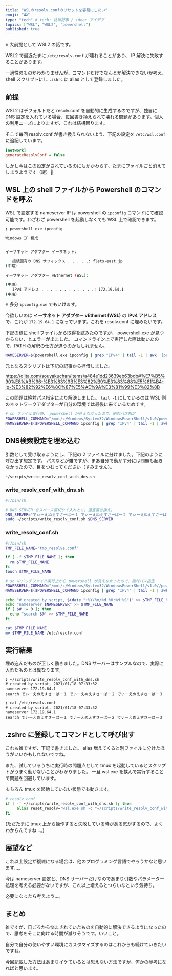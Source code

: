 ```yaml
---
title: "WSLのresolv.confのリセットを容易にしたい"
emoji: "📻"
type: "tech" # tech: 技術記事 / idea: アイデア
topics: ["WSL", "WSL2", "powershell"]
published: true
---
```


※ 大前提として WSL2 の話です。

WSL2 で最近たまに `/etc/resolv.conf` が壊れることがあり、 IP 解決に失敗することがあります。

一過性のものかわかりませんが、コマンドだけでなんとか解決できないか考え、 shell スクリプトにし `.zshrc` に alias として登録しました。

## 前提

WSL2 はデフォルトだと resolv.conf を自動的に生成するのですが、独自に DNS 設定を入れている場合、毎回書き換えられて壊れる問題があります。個人の利用ニーズによりますが、これは結構困ります。

そこで毎回 resolv.conf が書き換えられないよう、下記の設定を `/etc/wsl.conf` に追記しています。

```ini
[network]
generateResolvConf = false
```

しかし今はこの設定がされているのにもかかわらず、たまにファイルごと消えてしまうようです（謎）🥲

## WSL 上の shell ファイルから Powershell のコマンドを呼ぶ

WSL で設定する nameserver IP は powershell の `ipconfig` コマンドにて確認可能です。わざわざ powershell を起動しなくても WSL 上で確認できます。

```sh
❯ powershell.exe ipconfig

Windows IP 構成


イーサネット アダプター イーサネット:

   接続固有の DNS サフィックス . . . . .: flets-east.jp
(中略）

イーサネット アダプター vEthernet (WSL):

(中略）
   IPv4 アドレス . . . . . . . . . . . .: 172.19.64.1
(中略）
```

※ 多分 `ipconfig.exe` でもいけます。

今欲しいのは **イーサネット アダプター vEthernet (WSL)** の **IPv4 アドレス** で、これが `172.19.64.1` になっています。これを resolv.conf に埋めたいです。

下記の様に shell ファイルから取得を試みたのですが、 powershell.exe が見つからない、とエラーが出ました。
コマンドライン上で実行した際は動いたので、PATH の解釈の仕方が違うのかもしれません。


```sh
NAMESERVER=$(powershell.exe ipconfig | grep "IPv4" | tail -1 | awk '{print $NF}' | awk 'sub(/\r$/,"")')
```

元となるスクリプトは下記の記事から拝借しました。

https://qiita.com/souyakuchan/items/a484e1dd23639eb63bdb#%E7%B5%90%E8%AB%96-%E3%83%9B%E3%82%B9%E3%83%88%E5%81%B4-ip-%E3%82%92%E6%8C%87%E5%AE%9A%E3%81%99%E3%82%8B


この問題は絶対パス指定により解決しました。 `tail -1` にしているのは WSL 側のネットワークアダプターが自分の環境では最後に来ているためです。

```sh
# sh ファイル実行時、 powershell が見えなかったので、絶対パス指定
POWERSHELL_COMMAND="/mnt/c/Windows/System32/WindowsPowerShell/v1.0/powershell.exe"
NAMESERVER=$($POWERSHELL_COMMAND ipconfig | grep "IPv4" | tail -1 | awk '{print $NF}' | awk 'sub(/\r$/,"")')
```


## DNS検索設定を埋め込む

引数として受け取るようにし、下記の 2 ファイルに分けました。下記のように呼び出す想定です。
パスなどが雑ですが、まあ自分で動かす分には問題も起きなかったので、目をつむってください（すみません）。

```sh
~/scripts/write_resolv_conf_with_dns.sh
```

### write_resolv_conf_with_dns.sh

```sh
#!/bin/sh

# DNS SERVER をスペース区切りで入れとく。適宜置き換え。
DNS_SERVER="でぃーえぬえすさーばー１ でぃーえぬえすさーばー２ でぃーえぬえすさーばー３"
sudo ~/scripts/write_resolv_conf.sh $DNS_SERVER
```

### write_resolv_conf.sh

```sh
#!/bin/sh
TMP_FILE_NAME="tmp_resolve.conf"

if [ -f $TMP_FILE_NAME ]; then
  rm $TMP_FILE_NAME
fi
touch $TMP_FILE_NAME

# sh のバッチファイル実行上から powershell が見えなかったので、絶対パス指定
POWERSHELL_COMMAND="/mnt/c/Windows/System32/WindowsPowerShell/v1.0//powershell.exe"
NAMESERVER=$($POWERSHELL_COMMAND ipconfig | grep "IPv4" | tail -1 | awk '{print $NF}' | awk 'sub(/\r$/,"")')

echo "# created by script, $(date "+%Y/%m/%d %H:%M:%S")" >> $TMP_FILE_NAME
echo "nameserver $NAMESERVER" >> $TMP_FILE_NAME
if [ $# != 0 ]; then
  echo "search $@" >> $TMP_FILE_NAME
fi

cat $TMP_FILE_NAME
mv $TMP_FILE_NAME /etc/resolv.conf
```

## 実行結果

埋め込んだものが正しく動きました。DNS サーバーはサンプルなので、実際に入れたものとは異なります。

```
❯ ~/scripts/write_resolv_conf_with_dns.sh
# created by script, 2021/01/18 07:33:32
nameserver 172.19.64.1
search でぃーえぬえすさーばー１ でぃーえぬえすさーばー２ でぃーえぬえすさーばー３

❯ cat /etc/resolv.conf
# created by script, 2021/01/18 07:33:32
nameserver 172.19.64.1
search でぃーえぬえすさーばー１ でぃーえぬえすさーばー２ でぃーえぬえすさーばー３
```

## .zshrc に登録してコマンドとして呼び出す

これも雑ですが、下記で書きました。 alias 増えてくると別ファイルに分けたほうがいいかもしれないですね。

また、試しているうちに実行時の問題点として tmux を起動しているとスクリプトがうまく動かないことがわかりました。
一旦 wsl.exe を挟んで実行することで問題を回避しています。

もちろん tmux を起動していない状態でも動きます。

```sh
# resolv conf
if [ -f ~/scripts/write_resolv_conf_with_dns.sh ]; then
     alias reset_resolv='wsl.exe sh -c "~/scripts/write_resolv_conf_with_dns.sh"'
fi
```

(ただたまに tmux 上から操作すると失敗している時がある気がするので、よくわからんですね…。)

## 展望など

これ以上設定が複雑になる場合は、他のプログラミング言語でやろうかなと思います…。

今は nameserver 設定と、DNS サーバーだけなのであまり引数やパラメーター処理を考える必要がないですが、これ以上増えるとつらいなという気持ち。

必要になったら考えよう…。

## まとめ

雑ですが、日ごろから悩まされていたものを自動的に解決できるようになったので、思考をそこに向ける時間が減りそうです。いいこと。

自分で自分の使いやすい環境にカスタマイズするのはこれからも続けていきたいですね。

今回記載した方法はあまりイケているとは思えない方法ですが、何かの参考になればと思います。
